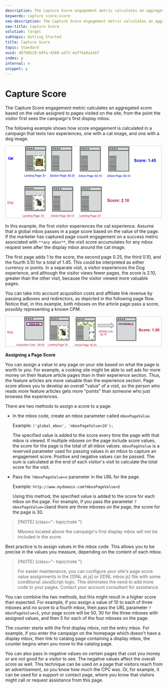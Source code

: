 ```yaml
---
description: The Capture Score engagement metric calculates an aggregated score based on the value assigned to pages visited on the site, from the point the visitor first sees the campaign's first display mbox.
keywords: capture score;score
seo-description: The Capture Score engagement metric calculates an aggregated score based on the value assigned to pages visited on the site, from the point the visitor first sees the campaign's first display mbox.
seo-title: Capture Score
solution: Target
subtopic: Getting Started
title: Capture Score
topic: Standard
uuid: d8798519-b9fa-4280-ad72-4a7f4a0a1eb7
index: y
internal: n
snippet: y
---
```


# Capture Score

The Capture Score engagement metric calculates an aggregated score based on the value assigned to pages visited on the site, from the point the visitor first sees the campaign's first display mbox.

The following example shows how score engagement is calculated in a campaign that tests two experiences, one with a cat image, and one with a dog image.

![](assets/example_score.png)

In this example, the first visitor experiences the cat experience. Assume that a global mbox passes in a page score based on the value of the page. If the marketer has captured page count engagement on a success metric associated with `**any mbox**`, the visit score accumulates for any mbox request seen after the display mbox around the cat image.

The first page adds 1 to the score, the second page 0.25, the third 0.10, and the fourth 0.10 for a total of 1.45. This could be interpreted as either currency or points. In a separate visit, a visitor experiences the Dog experience, and although the visitor views fewer pages, the score is 2.10, greater than the other visit, because the visitor viewed more valuable pages.

You can take into account acquisition costs and affiliate link revenue by passing adboxes and redirectors, as depicted in the following page flow. Notice that, in this example, both mboxes on the article page pass a score, possibly representing a known CPM.

![](assets/example_score2.png)

**Assigning a Page Score**

You can assign a value to any page on your site based on what the page is worth to you. For example, a cooking site might be able to sell ads for more money on their feature article pages than in their experience section. Thus, the feature articles are more valuable than the experience section. Page score allows you to develop an overall "value" of a visit, so the person who reads more feature articles gets more "points" than someone who just browses the experiences.

There are two methods to assign a score to a page:

* In the mbox code, create an mbox parameter called `mboxPageValue`.

  Example: `('global_mbox', 'mboxPageValue=10');`

  The specified value is added to the score every time the page with that mbox is viewed. If multiple mboxes on the page include score values, the score for the page is the total of all mbox values. `mboxPageValue` is a reserved parameter used for passing values in an mbox to capture an engagement score. Positive and negative values can be passed. The sum is calculated at the end of each visitor's visit to calculate the total score for the visit. 

* Pass the `?mboxPageValue=n` parameter in the URL for the page.

  Example: `http://www.mydomain.com?mboxPageValue=5`

  Using this method, the specified value is added to the score for each mbox on the page. For example, if you pass the parameter `?mboxPageValue=10`and there are three mboxes on the page, the score for the page is 30.

>[!NOTE] {class="- topic/note "}
>
>Mboxes located above the campaign's first display mbox will not be included in the score.

Best practice is to assign values in the mbox code. This allows you to be precise in the values you measure, depending on the content of each mbox.

>[!NOTE] {class="- topic/note "}
>
>For easier maintenance, you can configure your site's page score value assignments in the [!DNL at.js] or [!DNL mbox.js] file with some conditional JavaScript logic. This eliminates the need to add more code to your pages. Contact your account consultant for assistance.

You can combine the two methods, but this might result in a higher score than expected. For example, if you assign a value of 10 to each of three mboxes and no score to a fourth mbox, then pass the URL parameter `?mboxPageValue=5`, your page score will be 50, 30 for the three mboxes with assigned values, and then 5 for each of the four mboxes on the page.

The counter starts with the first display mbox, not the entry mbox. For example, if you enter the campaign on the homepage which doesn't have a display mbox, then link to catalog page containing a display mbox, the counter begins when you move to the catalog page.

You can also pass in negative values on certain pages that cost you money or are not good for a visitor to see. The negative values affect the overall score as well. This technique can be used on a page that visitors reach from an advertisement, so you know how much the CPC was. Or, for example, it can be used for a support or contact page, where you know that visitors might call or request assistance from this page. 
